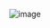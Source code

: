 ![image](https://github.com/radudeacu/Registration-Form/assets/78391250/3befe9cd-709b-48b2-ad66-97662cfe11e0)
